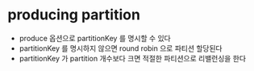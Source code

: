 # producing partition

- produce 옵션으로 partitionKey 를 명시할 수 있다
- partitionKey 를 명시하지 않으면 round robin 으로 파티션 할당된다
- partitionKey 가 partition 개수보다 크면 적절한 파티션으로 리밸런싱을 한다


